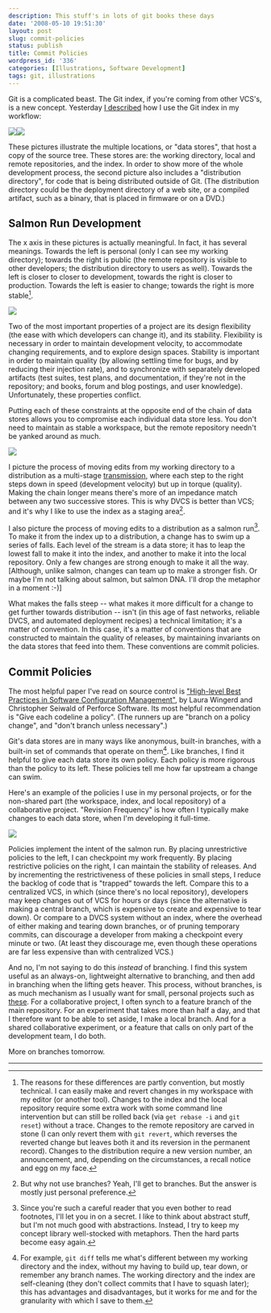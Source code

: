 ```yaml
---
description: This stuff's in lots of git books these days
date: '2008-05-10 19:51:30'
layout: post
slug: commit-policies
status: publish
title: Commit Policies
wordpress_id: '336'
categories: [Illustrations, Software Development]
tags: git, illustrations
---
```


Git is a complicated beast.  The Git index, if you're coming from other VCS's, is a new concept.  Yesterday [I described](/2008/05/my-git-workflow) how I use the Git index in my workflow:

[
![](http://images.osteele.com/2008/git-transport.png)![](http://images.osteele.com/2008/git-workflow.png)
](/archive/2008/05/my-git-workflow)

<!-- more -->

These pictures illustrate the multiple locations, or "data stores", that host a copy of the source tree.  These stores are: the working directory, local and remote repositories, and the index.  In order to show more of the whole development process, the second picture also includes a "distribution directory", for code that is being distributed outside of Git.  (The distribution directory could be the deployment directory of a web site, or a compiled artifact, such as a binary, that is placed in firmware or on a DVD.)

## Salmon Run Development

The x axis in these pictures is actually meaningful.  In fact, it has several meanings.  Towards the left is personal (only I can see my working directory); towards the right is public (the remote repository is visible to other developers; the distribution directory to users as well).  Towards the left is closer to closer to development, towards the right is closer to production.  Towards the left is easier to change; towards the right is more stable[^1].

![](http://images.osteele.com/2008/datastore-spectrum.png)

Two of the most important properties of a project are its design flexibility (the ease with which developers can change it), and its stability.  Flexibility is necessary in order to maintain development velocity, to accommodate changing requirements, and to explore design spaces.  Stability is important in order to maintain quality (by allowing settling time for bugs, and by reducing their injection rate), and to synchronize with separately developed artifacts (test suites, test plans, and documentation, if they're not in the repository; and books, forum and blog postings, and user knowledge).  Unfortunately, these properties conflict.

Putting each of these constraints at the opposite end of the chain of data stores allows you to compromise each individual data store less.  You don't need to maintain as stable a workspace, but the remote repository needn't be yanked around as much.

![](http://images.osteele.com/2008/flexible-stable.png)

I picture the process of moving edits from my working directory to a distribution as a multi-stage [transmission](http://en.wikipedia.org/Transmission_%28mechanical%29), where each step to the right steps down in speed (development velocity) but up in torque (quality).  Making the chain longer means there's more of an impedance match between any two successive stores.  This is why DVCS is better than VCS; and it's why I like to use the index as a staging area[^2].

I also picture the process of moving edits to a distribution as a salmon run[^3].  To make it from the index up to a distribution, a change has to swim up a series of falls.  Each level of the stream is a data store; it has to leap the lowest fall to make it into the index, and another to make it into the local repository.  Only a few changes are strong enough to make it all the way.  [Although, unlike salmon, changes can team up to make a stronger fish.  Or maybe I'm not talking about salmon, but salmon DNA.  I'll drop the metaphor in a moment :-)]

What makes the falls steep -- what makes it more difficult for a change to get further towards distribution -- isn't (in this age of fast networks, reliable DVCS, and automated deployment recipes) a technical limitation; it's a matter of convention. In this case, it's a matter of conventions that are constructed to maintain the quality of releases, by maintaining invariants on the data stores that feed into them.  These conventions are commit policies.

## Commit Policies

The most helpful paper I've read on source control is ["High-level Best Practices in Software Configuration Management"](http://www.perforce.com/perforce/bestpractices.html), by Laura Wingerd and Christopher Seiwald of Perforce Software.  Its most helpful recommendation is "Give each codeline a policy".  (The runners up are "branch on a policy change", and "don't branch unless necessary".)

Git's data stores are in many ways like anonymous, built-in branches, with a built-in set of commands that operate on them[^4].  Like branches, I find it helpful to give each data store its own policy.  Each policy is more rigorous than the policy to its left.  These policies tell me how far upstream a change can swim.

Here's an example of the policies I use in my personal projects, or for the non-shared part (the workspace, index, and local repository) of a collaborative project.  "Revision Frequency" is how often I typically make changes to each data store, when I'm developing it full-time.

![](http://images.osteele.com/2008/commit-policies.png)

Policies implement the intent of the salmon run.  By placing unrestrictive policies to the left, I can checkpoint my work frequently.  By placing restrictive policies on the right, I can maintain the stability of releases.  And by incrementing the restrictiveness of these policies in small steps, I reduce the backlog of code that is "trapped" towards the left.  Compare this to a centralized VCS, in which (since there's no local repository), developers may keep changes out of VCS for hours or days (since the alternative is making a central branch, which is expensive to create and expensive to tear down).  Or compare to a DVCS system without an index, where the overhead of either making and tearing down branches, or of pruning temporary commits, can discourage a developer from making a checkpoint every minute or two.  (At least they discourage me, even though these operations are far less expensive than with centralized VCS.)

And no, I'm not saying to do this _instead_ of branching.  I find this system useful as an always-on, lightweight alternative to branching, and then add in branching when the lifting gets heaver.  This process, without branches, is as much mechanism as I usually want for small, personal projects such as [these](http://github.com/osteele).  For a collaborative project, I often synch to a feature branch of the main repository.  For an experiment that takes more than half a day, and that I therefore want to be able to set aside, I make a local branch.  And for a shared collaborative experiment, or a feature that calls on only part of the development team, I do both.

More on branches tomorrow.

---

[^1]: The reasons for these differences are partly convention, but mostly technical.  I can easily make and revert changes in my workspace with my editor (or another tool).  Changes to the index and the local repository require some extra work with some command line intervention but can still be rolled back (via `get rebase -i` and `git reset`) without a trace.  Changes to the remote repository are carved in stone (I can only revert them with `git revert`, which reverses the reverted change but leaves both it and its reversion in the permanent record).  Changes to the distribution require a new version number, an announcement, and, depending on the circumstances, a recall notice and egg on my face.

[^2]: But why not use branches?  Yeah, I'll get to branches.  But the answer is mostly just personal preference.

[^3]: Since you're such a careful reader that you even bother to read footnotes, I'll let you in on a secret.  I like to think about abstract stuff, but I'm not much good with abstractions.  Instead, I try to keep my concept library well-stocked with metaphors.  Then the hard parts become easy again.

[^4]: For example, `git diff` tells me what's different between my working directory and the index, without my having to build up, tear down, or remember any branch names.  The working directory and the index are self-cleaning (they don't collect commits that I have to squash later); this has advantages and disadvantages, but it works for me and for the granularity with which I save to them.

